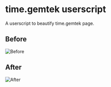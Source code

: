 # time.gemtek userscript

A userscript to beautify time.gemtek page.

## Before
![Before](http://i.imgur.com/J1Wq3Cr.png)

## After
![After](http://i.imgur.com/mjrhOHB.png)

